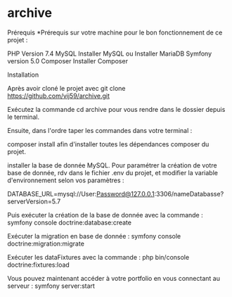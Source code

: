 # archive

Prérequis
*Prérequis sur votre machine pour le bon fonctionnement de ce projet :

PHP Version 7.4
MySQL Installer MySQL ou Installer MariaDB
Symfony version 5.0 
Composer Installer Composer

Installation

Après avoir cloné le projet avec git clone https://github.com/vij59/archive.git

Exécutez la commande cd archive pour vous rendre dans le dossier depuis le terminal.


Ensuite, dans l'ordre taper les commandes dans votre terminal :

 composer install afin d'installer toutes les dépendances composer du projet.


 installer la base de donnée MySQL. Pour paramétrer la création de votre base de donnée, rdv dans le fichier .env du projet, et modifier la variable d'environnement selon vos paramètres :

DATABASE_URL=mysql://User:Password@127.0.0.1:3306/nameDatabasse?serverVersion=5.7

Puis exécuter la création de la base de donnée avec la commande : symfony console doctrine:database:create

Exécuter la migration en base de donnée : symfony console doctrine:migration:migrate

 Exécuter les dataFixtures avec la commande : php bin/console doctrine:fixtures:load

 Vous pouvez maintenant accéder à votre portfolio en vous connectant au serveur : symfony server:start

   
